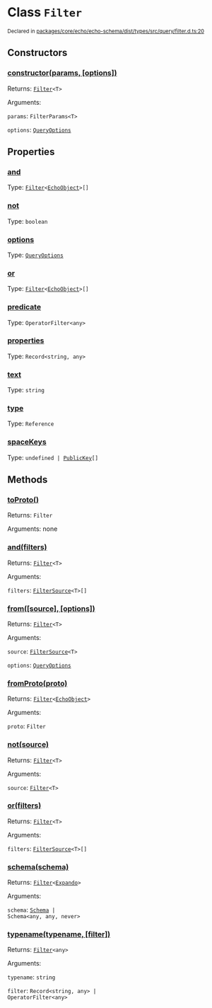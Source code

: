 # Class `Filter`
<sub>Declared in [packages/core/echo/echo-schema/dist/types/src/query/filter.d.ts:20]()</sub>




## Constructors
### [constructor(params, \[options\])]()




Returns: <code>[Filter](/api/@dxos/react-client/classes/Filter)&lt;T&gt;</code>

Arguments: 

`params`: <code>FilterParams&lt;T&gt;</code>

`options`: <code>[QueryOptions](/api/@dxos/react-client/interfaces/QueryOptions)</code>



## Properties
### [and]()
Type: <code>[Filter](/api/@dxos/react-client/classes/Filter)&lt;[EchoObject](/api/@dxos/react-client/interfaces/EchoObject)&gt;[]</code>



### [not]()
Type: <code>boolean</code>



### [options]()
Type: <code>[QueryOptions](/api/@dxos/react-client/interfaces/QueryOptions)</code>



### [or]()
Type: <code>[Filter](/api/@dxos/react-client/classes/Filter)&lt;[EchoObject](/api/@dxos/react-client/interfaces/EchoObject)&gt;[]</code>



### [predicate]()
Type: <code>OperatorFilter&lt;any&gt;</code>



### [properties]()
Type: <code>Record&lt;string, any&gt;</code>



### [text]()
Type: <code>string</code>



### [type]()
Type: <code>Reference</code>



### [spaceKeys]()
Type: <code>undefined | [PublicKey](/api/@dxos/react-client/classes/PublicKey)[]</code>




## Methods
### [toProto()]()




Returns: <code>Filter</code>

Arguments: none




### [and(filters)]()




Returns: <code>[Filter](/api/@dxos/react-client/classes/Filter)&lt;T&gt;</code>

Arguments: 

`filters`: <code>[FilterSource](/api/@dxos/react-client/types/FilterSource)&lt;T&gt;[]</code>


### [from(\[source\], \[options\])]()




Returns: <code>[Filter](/api/@dxos/react-client/classes/Filter)&lt;T&gt;</code>

Arguments: 

`source`: <code>[FilterSource](/api/@dxos/react-client/types/FilterSource)&lt;T&gt;</code>

`options`: <code>[QueryOptions](/api/@dxos/react-client/interfaces/QueryOptions)</code>


### [fromProto(proto)]()




Returns: <code>[Filter](/api/@dxos/react-client/classes/Filter)&lt;[EchoObject](/api/@dxos/react-client/interfaces/EchoObject)&gt;</code>

Arguments: 

`proto`: <code>Filter</code>


### [not(source)]()




Returns: <code>[Filter](/api/@dxos/react-client/classes/Filter)&lt;T&gt;</code>

Arguments: 

`source`: <code>[Filter](/api/@dxos/react-client/classes/Filter)&lt;T&gt;</code>


### [or(filters)]()




Returns: <code>[Filter](/api/@dxos/react-client/classes/Filter)&lt;T&gt;</code>

Arguments: 

`filters`: <code>[FilterSource](/api/@dxos/react-client/types/FilterSource)&lt;T&gt;[]</code>


### [schema(schema)]()




Returns: <code>[Filter](/api/@dxos/react-client/classes/Filter)&lt;[Expando](/api/@dxos/react-client/types/Expando)&gt;</code>

Arguments: 

`schema`: <code>[Schema](/api/@dxos/react-client/classes/Schema) | Schema&lt;any, any, never&gt;</code>


### [typename(typename, \[filter\])]()




Returns: <code>[Filter](/api/@dxos/react-client/classes/Filter)&lt;any&gt;</code>

Arguments: 

`typename`: <code>string</code>

`filter`: <code>Record&lt;string, any&gt; | OperatorFilter&lt;any&gt;</code>


